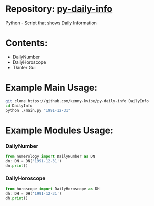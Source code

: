 # Repository: [py-daily-info](https://github.com/kenny-kvibe/py-daily-info/)
Python - Script that shows Daily Information

# Contents:
- DailyNumber
- DailyHoroscope
- Tkinter Gui

# Example Main Usage:

```sh
git clone https://github.com/kenny-kvibe/py-daily-info DailyInfo
cd DailyInfo
python ./main.py "1991-12-31"
```

# Example Modules Usage:

### DailyNumber

```py
from numerology import DailyNumber as DN
dn: DN = DN('1991-12-31')
dn.print()
```

### DailyHoroscope

```py
from horoscope import DailyHoroscope as DH
dh: DH = DH('1991-12-31')
dh.print()
```
